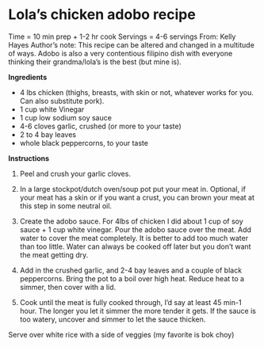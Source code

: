Lola’s chicken adobo recipe
====

Time = 10 min prep + 1-2 hr cook
Servings = 4-6 servings
From: Kelly Hayes
Author’s note: This recipe can be altered and changed in a multitude of ways. Adobo is also a very contentious filipino dish with everyone thinking their grandma/lola’s is the best (but mine is). 

**Ingredients**
- 4 lbs chicken (thighs, breasts, with skin or not, whatever works for you. Can also substitute pork).
- 1 cup white Vinegar
- 1 cup low sodium soy sauce
- 4-6 cloves garlic, crushed (or more to your taste)
- 2 to 4 bay leaves
- whole black peppercorns, to your taste

**Instructions**

1. Peel and crush your garlic cloves. 

2. In a large stockpot/dutch oven/soup pot put your meat in. Optional, if your meat has a skin or if you want a crust, you can brown your meat at this step in some neutral oil. 

3. Create the adobo sauce. For 4lbs of chicken I did about 1 cup of soy sauce + 1 cup white vinegar. Pour the adobo sauce over the meat. Add water to cover the meat completely. It is better to add too much water than too little. Water can always be cooked off later but you don’t want the meat getting dry. 

4. Add in the crushed garlic, and 2-4 bay leaves and a couple of black peppercorns. Bring the pot to a boil over high heat. Reduce heat to a simmer, then cover with a lid. 

5. Cook until the meat is fully cooked through, I’d say at least 45 min-1 hour. The longer you let it simmer the more tender it gets. If the sauce is too watery, uncover and simmer to let the sauce thicken. 

Serve over white rice with a side of veggies (my favorite is bok choy)
